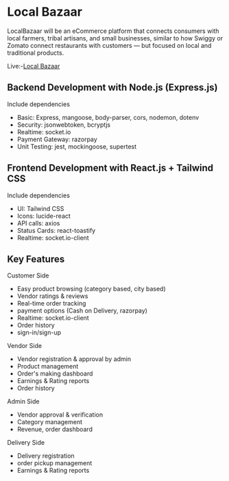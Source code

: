 <h1>Local Bazaar</h1>
<p>LocalBazaar will be an eCommerce platform that connects consumers with local farmers, tribal artisans, and small businesses, similar to how Swiggy or Zomato connect restaurants with customers — but focused on local and traditional products.</p>
<div style="display: flex">
   Live:- <a href="https://local-bazaar.vercel.app/">Local Bazaar</a>
</div>
<div>
   <h2>Backend Development with Node.js (Express.js)</h2>
   <p>Include dependencies</p>
    <ul>
      <li>Basic: Express, mangoose, body-parser, cors, nodemon, dotenv </li>
      <li>Security: jsonwebtoken, bcryptjs</li>
       <li>Realtime: socket.io</li>
       <li>Payment Gateway: razorpay</li>
      <li>Unit Testing: jest, mockingoose, supertest</li>
    </ul>
  
  <h2>Frontend Development with React.js + Tailwind CSS</h2>
   <p>Include dependencies</p>
    <ul>
      <li>UI: Tailwind CSS</li>
      <li>Icons: lucide-react</li>
      <li>API calls: axios</li>
      <li>Status Cards: react-toastify</li>
      <li>Realtime: socket.io-client</li>
    </ul>
  <h2>Key Features</h2>
   <p>Customer Side</p>
    <ul>
      <li>Easy product browsing (category based, city based)</li>
      <li>Vendor ratings & reviews</li>
      <li>Real-time order tracking</li>
      <li>payment options (Cash on Delivery, razorpay)</li>
      <li>Realtime: socket.io-client</li>
      <li>Order history</li>
      <li>sign-in/sign-up</li>
    </ul>
       <p>Vendor Side</p>
    <ul>
      <li>Vendor registration & approval by admin</li>
      <li>Product management</li>
      <li>Order's making dashboard</li>
      <li>Earnings & Rating reports</li>
      <li>Order history</li>
    </ul>
           <p>Admin Side</p>
    <ul>
      <li>Vendor approval & verification</li>
      <li>Category management</li>
      <li>Revenue, order dashboard</li>
    </ul>
            <p>Delivery Side</p>
    <ul>
      <li>Delivery registration</li>
      <li>order pickup management</li>
      <li>Earnings & Rating reports</li>
    </ul>
</div>
<br></br>


